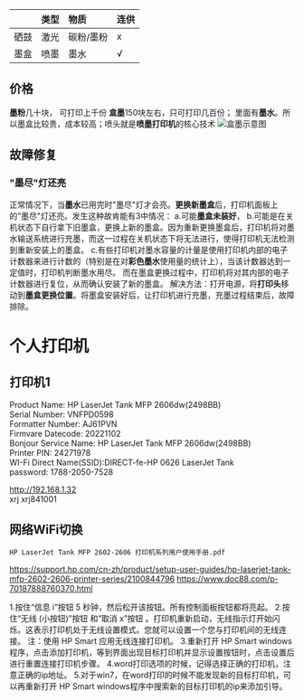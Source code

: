 
|  |类型|物质|连供|
|:--|:--|:--|:--|
|硒鼓|激光|碳粉/墨粉|x|
|墨盒|喷墨|墨水|√|

## 价格
**墨粉**几十块，     可打印上千份
**盒墨**150块左右，只可打印几百份； 里面有**墨水**。所以墨盒比较贵，成本较高；喷头就是**喷墨打印机**的核心技术
![盒墨示意图](https://iknow-pic.cdn.bcebos.com/71cf3bc79f3df8dcc7d42527c011728b4610289e)

## 故障修复

### "墨尽"灯还亮
正常情况下，当**墨水**已用完时"墨尽"灯才会亮。**更换新墨盒**后，打印机面板上的"墨尽"灯还亮。发生这种故肯能有3中情况：
a.可能**墨盒未装好**，
b.可能是在关机状态下自行拿下旧墨盒，更换上新的墨盒。因为重新更换墨盒后，打印机将对墨水输送系统进行充墨，而这一过程在关机状态下将无法进行，使得打印机无法检测到重新安装上的墨盒。
c.有些打印机对墨水容量的计量是使用打印机内部的电子计数器来进行计数的（特别是在对**彩色墨水**使用量的统计上），当该计数器达到一定值时，打印机判断墨水用尽。 而在墨盒更换过程中，打印机将对其内部的电子计数器进行复位，从而确认安装了新的墨盒。
  解决方法：打开电源，将**打印头**移动到**墨盒更换位置**。将墨盒安装好后，让打印机进行充墨，充墨过程结束后，故障排除。


# 个人打印机
## 打印机1
Product Name: HP LaserJet Tank MFP 2606dw(2498BB)           
Serial Number: VNFPD0598  
Formatter Number: AJ61PVN                                   
Firmvare Datecode: 20221102  
Bonjour Service Name: HP LaserJet Tank MFP 2606dw(2498BB)   
Printer PIN: 24271978  
WI-Fi Direct Name(SSID):DIRECT-fe-HP 0626 LaserJet Tank  
password: 1788-2050-7528  

http://192.168.1.32  
xrj xrj841001  

## 网络WiFi切换
	HP LaserJet Tank MFP 2602-2606 打印机系列用户使用手册.pdf
https://support.hp.com/cn-zh/product/setup-user-guides/hp-laserjet-tank-mfp-2602-2606-printer-series/2100844796 
https://www.doc88.com/p-70187888760370.html 

1.按住“信息 i”按钮 5 秒钟，然后松开该按钮。所有控制面板按钮都将亮起。
2.按住“无线 (小按钮)”按钮 和“取消 x”按钮 。打印机重新启动，无线指示灯开始闪烁。这表示打印机处于无线设置模式。您就可以设置一个您与打印机间的无线连接。
注：使用 HP Smart 应用无线连接打印机。
3.重新打开 HP Smart windows程序，点击添加打印机，等到界面出现目标打印机并显示设置按钮时，点击设置后进行重置连接打印机步骤。
4.word打印选项的时候，记得选择正确的打印机，注意正确的ip地址。
5.对于win7，在word打印的时候不能发现新的目标打印机，可以再重新打开 HP Smart windows程序中搜索新的目标打印机的ip来添加引导。